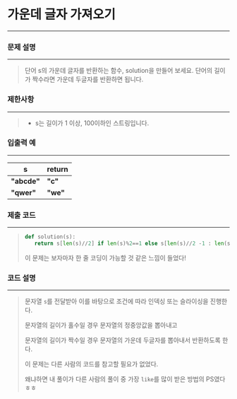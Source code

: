 # 가운데 글자 가져오기

---



### 문제 설명

---

>단어 s의 가운데 글자를 반환하는 함수, solution을 만들어 보세요. 단어의 길이가 짝수라면 가운데 두글자를 반환하면 됩니다.



### 제한사항

---

>* s는 길이가 1 이상, 100이하인 스트링입니다.



### 입출력 예

---

| s           | return   |
| ----------- | -------- |
| **"abcde"** | **"c"**  |
| **"qwer"**  | **"we"** |



### 제출 코드

---

>```python
>def solution(s):
>    return s[len(s)//2] if len(s)%2==1 else s[len(s)//2 -1 : len(s)//2+1]
>```
>
>이 문제는 보자마자 한 줄 코딩이 가능할 것 같은 느낌이 들었다!



### 코드 설명

---

>문자열 `s`를 전달받아 이를 바탕으로 조건에 따라 인덱싱 또는 슬라이싱을 진행한다.
>
>문자열의 길이가 홀수일 경우 문자열의 정중앙값을 뽑아내고
>
>문자열의 길이가 짝수일 경우 문자열의 가운데 두글자를 뽑아내서 반환하도록 한다.
>
>이 문제는 다른 사람의 코드를 참고할 필요가 없었다. 
>
>왜냐하면 내 풀이가 다른 사람의 풀이 중 가장 `like`를 많이 받은 방법의 PS였다 ㅎㅎ




